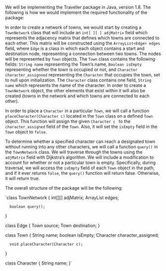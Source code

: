 We will be implementing the Traveller package in Java, version 1.8. The following is how we would implement the required functionality of the package: 

In order to create a network of towns, we would start by creating a `TownNetwork` class that will include an `int[ ][ ] adjMatrix` field which represents the adjacency matrix that defines which towns are connected to each other. This matrix will be constructed using the `ArrayList<Edge> edges` field, where `Edge` is a class in which each object contains a start and destination node, representing a connection between two towns. The nodes will be represented by `Town` objects. The `Town` class contains the following fields: `String name` representing the Town’s name, `Boolean isEmpty` representing whether the town is occupied or not, and `Character character_assignned` representing the `Character` that occupies the town, set to null upon initialization. The `Character` class contains one field, `String name` which represents the name of the character. In order to create a `TownNetwork` object, the other elements that exist within it will also be created (towns in the network and which towns are connected to each other). 

In order to place a `Character` in a particular `Town`, we will call a function `placeCharacter(Character c)` located in the `Town` class on a defined `Town` object. This function will assign the given `Character c ` to the `character_assigned` field of the `Town`. Also, it will set the `isEmpty` field in the `Town` object to `false`.

To determine whether a specified character can reach a designated town without running into any other characters, we will call a function `query()` in the `TownNetwork` class. We will traverse through the towns using the `adjMatrix` field with Dijkstra’s algorithm. We will include a modification to account for whether or not a particular town is empty. Specifically, during traversal, we will access the `isEmpty` field of each `Town` object in the path, and if it ever returns `false`, the `query()` function will return false. Otherwise, it will return true.

The overall structure of the package will be the following:

`class TownNetwork {
      int[][] adjMatrix;
      ArrayList<Edge> edges;
      
      boolean query();
 }
 
 class Edge {
      Town source;
      Town destination;
 }
 
 class Town {
      String name;
      boolean isEmpty;
      Character character_assigned;
      
      void placeCharacter(Character c);
 }
 
 class Character {
      String name;
 }`

